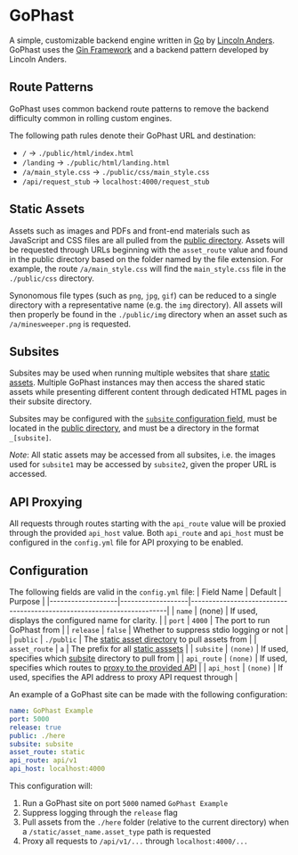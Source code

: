 # GoPhast
A simple, customizable backend engine written in [Go][golang] by 
[Lincoln Anders][LACOM]. GoPhast uses the [Gin Framework][gin] and a 
backend pattern developed by Lincoln Anders.

## Route Patterns
GoPhast uses common backend route patterns to remove the backend difficulty 
common in rolling custom engines.

The following path rules denote their GoPhast URL and destination:
- `/` -> `./public/html/index.html`
- `/landing` -> `./public/html/landing.html`
- `/a/main_style.css` -> `./public/css/main_style.css`
- `/api/request_stub` -> `localhost:4000/request_stub`

## Static Assets
Assets such as images and PDFs and front-end materials such as JavaScript and 
CSS files are all pulled from the [public directory][config]. Assets will be 
requested through URLs beginning with the `asset_route` value and found in
the public directory based on the folder named by the file extension. For 
example, the route `/a/main_style.css` will find the `main_style.css` file
in the `./public/css` directory.

Synonomous file types (such as `png`, `jpg`, `gif`) can be reduced to a single 
directory with a representative name (e.g. the `img` directory). All assets
will then properly be found in the `./public/img` directory when an asset such 
as `/a/minesweeper.png` is requested.

## Subsites
Subsites may be used when running multiple websites that share 
[static assets][static-assets]. Multiple GoPhast instances may then access 
the shared static assets while presenting different content through dedicated
HTML pages in their subsite directory.

Subsites may be configured with the [`subsite` configuration field][config], 
must be located in the [public directory][config], and must be a directory in 
the format `_[subsite]`.

*Note*: All static assets may be accessed from all subsites, i.e. the images 
used for `subsite1` may be accessed by `subsite2`, given the proper URL is
accessed.

## API Proxying
All requests through routes starting with the `api_route` value will be 
proxied through the provided `api_host` value. Both `api_route` and `api_host` 
must be configured in the `config.yml` file for API proxying to be enabled. 

## Configuration
The following fields are valid in the `config.yml` file:
| Field Name		| Default			| Purpose							                                    |
|-------------------|-------------------|-----------------------------------------------------------------------|
| `name`			| (none)			| If used, displays the configured name for clarity.					|
| `port`			| `4000`			| The port to run GoPhast from 										    |
| `release`			| `false`			| Whether to suppress stdio logging or not 								|
| `public`			| `./public`		| The [static asset directory][static-assets] to pull assets from 		|
| `asset_route`     | `a`               | The prefix for all [static asssets][static-assets]                    |
| `subsite`			| `(none)`			| If used, specifies which [subsite][subsites] directory to pull from 	|
| `api_route`		| `(none)`			| If used, specifies which routes to [proxy to the provided API][api] 	|
| `api_host`        | `(none)`          | If used, specifies the API address to proxy API request through       |

An example of a GoPhast site can be made with the following configuration:
```yaml
name: GoPhast Example
port: 5000
release: true
public: ./here
subsite: subsite
asset_route: static
api_route: api/v1
api_host: localhost:4000
```

This configuration will:
1. Run a GoPhast site on port `5000` named `GoPhast Example`
1. Suppress logging through the `release` flag
1. Pull assets from the `./here` folder (relative to the current directory) 
   when a `/static/asset_name.asset_type` path is requested
1. Proxy all requests to `/api/v1/...` through `localhost:4000/...`


[api]: #api-proxying
[config]: #configuration
[static-assets]: #static-assets
[subsites]: #subsites

[gin]: https://github.com/gin-gonic/gin
[golang]: https://golang.org
[LACOM]: https://lincolnanders.com